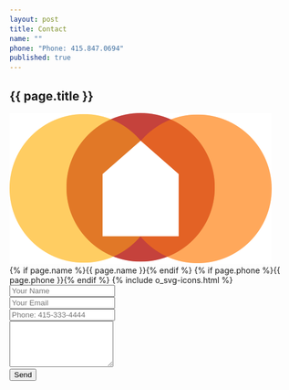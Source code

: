 ```yaml
---
layout: post
title: Contact
name: ""
phone: "Phone: 415.847.0694"
published: true
---
```


<!-- Contact Section -->
<section id="contact" class="contact container-fluid">
  <div class="row text-center">
    <div class="col-sm-12">
      <h2>{{ page.title }}</h2>
      <img class="logo" src="../img/logo-image.svg" alt="logo">
    </div>
  </div>
  <div class="row">
    <div class="col-sm-4 col-sm-offset-2">
      {% if page.name %}{{ page.name }}{% endif %}
      {% if page.phone %}{{ page.phone }}{% endif %}
      {% include o_svg-icons.html %}
    </div>
      <div class="col-sm-4">
        <form class="form-horizontal" accept-charset="UTF-8" action="https://formkeep.com/f/7f25060beeec" method="POST">
            <!-- Form Name -->
            <input type="hidden" name="utf8" value="✓">
            <input type="hidden" name="url" placeholder="http://getittogether.us">
            <!-- Text input -->
            <div class="form-group">
              <input id="name" name="name" placeholder="Your Name" class="form-control" type="text">
            </div>
            <!-- Text input-->
            <div class="form-group">
              <input id="email" name="email" placeholder="Your Email" class="form-control" required="" type="email">
            </div>
            <!-- Text input-->
            <div class="form-group" >
              <input id="phone" name="phone" placeholder="Phone: 415-333-4444" class="form-control" type="text">
            </div >
            <!-- Textarea -->
            <div class="form-group">
              <textarea id="textarea" name="textarea" rows="5" class="form-control"></textarea>
            </div>
            <!-- Button -->
            <button id="singlebutton" name="singlebutton" class="btn btn-primary" type="submit">Send</button>
        </form>
      </div>
  </div>
</section>

